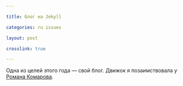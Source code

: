 ```yaml
---

title: Блог на Jekyll

categories: ru issues

layout: post

crosslink: true

---
```


Одна из целей этого года — свой блог. Движок я позаимствовала у [Романа
Комарова](gh:kizu).
